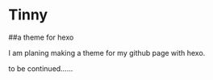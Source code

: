 Tinny
=====

##a theme for hexo

I am planing making a theme for my github page with hexo.

to be continued……